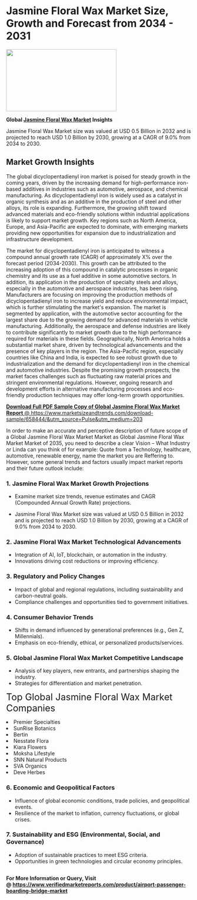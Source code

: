 <H1>Jasmine Floral Wax Market Size, Growth and Forecast from 2034 - 2031</H1><img class="aligncenter size-medium wp-image-584254" src="https://thirdeyenews.in/wp-content/uploads/2034/09/Global-Market-Research-300x168.jpeg" alt="" width="300" height="168" /><p><strong>Global&nbsp;<a href="https://www.marketsizeandtrends.com/download-sample/658444/&amp;utm_source=Pulse&amp;utm_medium=203">Jasmine Floral Wax Market</a> Insights</strong></p><p>Jasmine Floral Wax Market size was valued at USD 0.5 Billion in 2032 and is projected to reach USD 1.0 Billion by 2030, growing at a CAGR of 9.0% from 2034 to 2030.</p><p><h2>Market Growth Insights</h2> <p>The global dicyclopentadienyl iron market is poised for steady growth in the coming years, driven by the increasing demand for high-performance iron-based additives in industries such as automotive, aerospace, and chemical manufacturing. As dicyclopentadienyl iron is widely used as a catalyst in organic synthesis and as an additive in the production of steel and other alloys, its role is expanding. Furthermore, the growing shift toward advanced materials and eco-friendly solutions within industrial applications is likely to support market growth. Key regions such as North America, Europe, and Asia-Pacific are expected to dominate, with emerging markets providing new opportunities for expansion due to industrialization and infrastructure development.</p> <p><a href="#"></a></p> <p>The market for dicyclopentadienyl iron is anticipated to witness a compound annual growth rate (CAGR) of approximately X% over the forecast period (2034-2030). This growth can be attributed to the increasing adoption of this compound in catalytic processes in organic chemistry and its use as a fuel additive in some automotive sectors. In addition, its application in the production of specialty steels and alloys, especially in the automotive and aerospace industries, has been rising. Manufacturers are focusing on improving the production methods of dicyclopentadienyl iron to increase yield and reduce environmental impact, which is further stimulating the market's expansion. The market is segmented by application, with the automotive sector accounting for the largest share due to the growing demand for advanced materials in vehicle manufacturing. Additionally, the aerospace and defense industries are likely to contribute significantly to market growth due to the high performance required for materials in these fields. Geographically, North America holds a substantial market share, driven by technological advancements and the presence of key players in the region. The Asia-Pacific region, especially countries like China and India, is expected to see robust growth due to industrialization and the demand for dicyclopentadienyl iron in the chemical and automotive industries. Despite the promising growth prospects, the market faces challenges such as fluctuating raw material prices and stringent environmental regulations. However, ongoing research and development efforts in alternative manufacturing processes and eco-friendly production techniques may offer long-term growth opportunities. <p><a href="#"></p><p><span class=""><strong>Download Full PDF Sample Copy of Global Jasmine Floral Wax Market Report</strong> @ <a href="https://www.marketsizeandtrends.com/download-sample/658444/&amp;utm_source=Pulse&amp;utm_medium=203" target="_blank">https://www.marketsizeandtrends.com/download-sample/658444/&amp;utm_source=Pulse&amp;utm_medium=203</a></span></p><p>In order to make an accurate and perceptive description of future scope of a Global&nbsp;Jasmine Floral Wax Market Market as Global&nbsp;Jasmine Floral Wax Market Market of 2035, you need to describe a clear Vision &ndash; What Industry or Linda can you think of for example: Quote from a Technology, healthcare, automotive, renewable energy, name the market you are Reffering to. However, some general trends and factors usually impact market reports and their future outlook include:</p><h3>1.&nbsp;<strong>Jasmine Floral Wax Market Growth Projections</strong></h3><ul><li>Examine market size trends, revenue estimates and CAGR (Compounded Annual Growth Rate) projections.</li><li><p>Jasmine Floral Wax Market size was valued at USD 0.5 Billion in 2032 and is projected to reach USD 1.0 Billion by 2030, growing at a CAGR of 9.0% from 2034 to 2030.</p></li></ul><h3>2.&nbsp;<strong>Jasmine Floral Wax Market Technological Advancements</strong></h3><ul><li>Integration of AI, IoT, blockchain, or automation in the industry.</li><li>Innovations driving cost reductions or improving efficiency.</li></ul><h3>3.&nbsp;<strong>Regulatory and Policy Changes</strong></h3><ul><li>Impact of global and regional regulations, including sustainability and carbon-neutral goals.</li><li>Compliance challenges and opportunities tied to government initiatives.</li></ul><h3>4.&nbsp;<strong>Consumer Behavior Trends</strong></h3><ul><li>Shifts in demand influenced by generational preferences (e.g., Gen Z, Millennials).</li><li>Emphasis on eco-friendly, ethical, or personalized products/services.</li></ul><h3>5.&nbsp;<strong>Global Jasmine Floral Wax Market Competitive Landscape</strong></h3><ul><li>Analysis of key players, new entrants, and partnerships shaping the industry.</li><li>Strategies for differentiation and market penetration.</li></ul><p data-pm-slice="1 1 []"><span style="color: inherit; font-family: inherit; font-size: 25px;">Top Global Jasmine Floral Wax Market Companies</span></p><div class="" data-test-id=""><p><li>Premier Specialties</li><li> SunRise Botanics</li><li> Bertin</li><li> Nesstate Flora</li><li> Kiara Flowers</li><li> Moksha Lifestyle</li><li> SNN Natural Products</li><li> SVA Organics</li><li> Deve Herbes</li></p></div><h3>6.&nbsp;<strong>Economic and Geopolitical Factors</strong></h3><ul><li>Influence of global economic conditions, trade policies, and geopolitical events.</li><li>Resilience of the market to inflation, currency fluctuations, or global crises.</li></ul><h3>7.&nbsp;<strong>Sustainability and ESG (Environmental, Social, and Governance)</strong></h3><ul><li>Adoption of sustainable practices to meet ESG criteria.</li><li>Opportunities in green technologies and circular economy principles.</li></ul><h2><strong style="font-size: 14px;">For More Information or Query, Visit @&nbsp;</strong><a style="background-color: #ffffff; font-size: 14px;" href="https://www.marketsizeandtrends.com/report/jasmine-floral-wax-market/" target="_blank">https://www.verifiedmarketreports.com/product/airport-passenger-boarding-bridge-market</a></h2>
